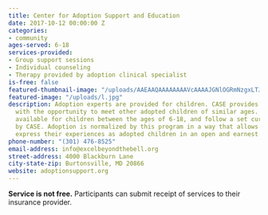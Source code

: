 ```yaml
---
title: Center for Adoption Support and Education
date: 2017-10-12 00:00:00 Z
categories:
- community
ages-served: 6-18
services-provided:
- Group support sessions
- Individual counseling
- Therapy provided by adoption clinical specialist
is-free: false
featured-thumbnail-image: "/uploads/AAEAAQAAAAAAAAVcAAAAJGNlOGRmNzgxLTJkNDEtNDRmYy05ZTQ2LTAwNjkzNTVjZTc3YQ.png"
featured-image: "/uploads/l.jpg"
description: Adoption experts are provided for children. CASE provides adopted children
  with the opportunity to meet other adopted children of similar ages. Groups are
  available for children between the ages of 6-18, and follow a set curriculum developed
  by CASE. Adoption is normalized by this program in a way that allows children to
  express their experiences as adopted children in an open and earnest manner.
phone-number: "(301) 476-8525"
email-address: info@excelbeyondthebell.org
street-address: 4000 Blackburn Lane
city-state-zip: Burtonsville, MD 20866
website: adoptionsupport.org
---
```


**Service is not free.** Participants can submit receipt of services to their insurance provider.

